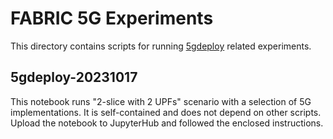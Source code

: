 # FABRIC 5G Experiments

This directory contains scripts for running [5gdeploy](https://github.com/usnistgov/5gdeploy) related experiments.

## 5gdeploy-20231017

This notebook runs "2-slice with 2 UPFs" scenario with a selection of 5G implementations.
It is self-contained and does not depend on other scripts.
Upload the notebook to JupyterHub and followed the enclosed instructions.
